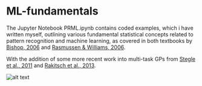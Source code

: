 # ML-fundamentals
The Jupyter Notebook PRML.ipynb contains coded examples, which i have written myself, outlining various fundamental statistical concepts related to pattern recognition and machine learning, as covered in both textbooks by [Bishop, 2006](http://users.isr.ist.utl.pt/~wurmd/Livros/school/Bishop%20-%20Pattern%20Recognition%20And%20Machine%20Learning%20-%20Springer%20%202006.pdf) and [Rasmussen & Williams, 2006](http://gaussianprocess.org/gpml/chapters/).

With the addition of some more recent work into multi-task GPs from [Stegle et al., 2011](https://repository.ubn.ru.nl/bitstream/handle/2066/91758/91758.pdf) and [Rakitsch et al., 2013](https://proceedings.neurips.cc/paper/2013/file/59c33016884a62116be975a9bb8257e3-Paper.pdf).

![alt text](https://github.com/William-gregory/PRML/blob/master/images/MTGPR.png)
